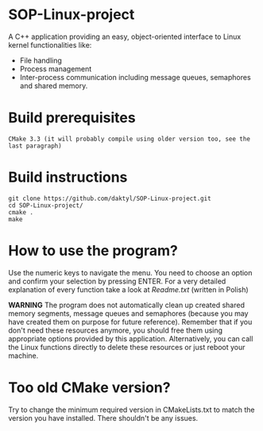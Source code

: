 # SOP-Linux-project
A C++ application providing an easy, object-oriented interface to Linux kernel functionalities like:
* File handling
* Process management
* Inter-process communication including message queues, semaphores and shared memory.

# Build prerequisites
    CMake 3.3 (it will probably compile using older version too, see the last paragraph)

# Build instructions
```
git clone https://github.com/daktyl/SOP-Linux-project.git
cd SOP-Linux-project/
cmake .
make
```

# How to use the program?
Use the numeric keys to navigate the menu. You need to choose an option and confirm your selection by pressing ENTER.
For a very detailed explanation of every function take a look at *Readme.txt* (written in Polish)

**WARNING** The program does not automatically clean up created shared memory segments, message queues and semaphores
(because you may have created them on purpose for future reference). Remember that if you don't need these resources anymore, you should free them using appropriate options provided by this application. Alternatively, you can call the Linux functions directly to delete these resources or just reboot your machine.

# Too old CMake version?
Try to change the minimum required version in CMakeLists.txt to match the version you have installed. There shouldn't be any issues.
